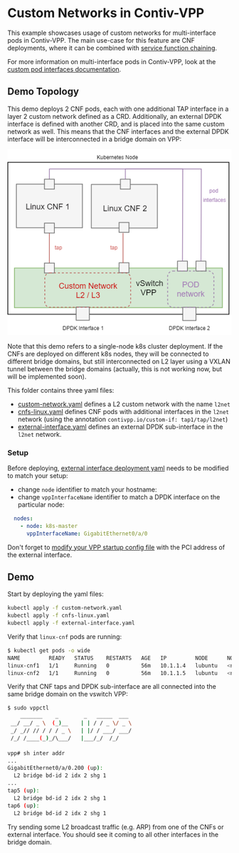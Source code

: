 # Custom Networks in Contiv-VPP

This example showcases usage of custom networks for multi-interface pods in Contiv-VPP.
The main use-case for this feature are CNF deployments, where it can be combined with
[service function chaining](../sfc).

For more information on multi-interface pods in Contiv-VPP, look at the 
[custom pod interfaces documentation](../../../docs/operation/CUSTOM_POD_INTERFACES.md).

## Demo Topology
This demo deploys 2 CNF pods, each with one additional TAP interface in a layer 2 
custom network defined as a CRD. Additionally, an external DPDK interface is defined 
with another CRD, and is placed into the same custom network as well. This means that the 
CNF interfaces and the external DPDK interface will be interconnected in a bridge 
domain on VPP:

![CNF - Custom Network](custom-network.png)

Note that this demo refers to a single-node k8s cluster deployment. If the CNFs are deployed
on different k8s nodes, they will be connected to different bridge domains, but still
interconnected on L2 layer using a VXLAN tunnel between the bridge domains 
(actually, this is not working now, but will be implemented soon).

This folder contains three yaml files:
  - [custom-network.yaml](custom-network.yaml) defines a L2 custom network with the name `l2net`
  - [cnfs-linux.yaml](cnfs-linux.yaml) defines CNF pods with additional interfaces in the `l2net`
  network (using the annotation `contivpp.io/custom-if: tap1/tap/l2net`)
  - [external-interface.yaml](external-interface.yaml) defines an external DPDK sub-interface
  in the `l2net` network.
  
### Setup
 Before deploying, [external interface deployment yaml](external-interface.yaml) needs to be modified 
 to match your setup:
 
 - change `node` identifier to match your hostname:
 - change `vppInterfaceName` identifier to match a DPDK interface on the particular node:
 
```yaml
  nodes:
    - node: k8s-master
      vppInterfaceName: GigabitEthernet0/a/0
```

Don't forget to [modify your VPP startup config file](../../../docs/setup/VPP_CONFIG.md) 
with the PCI address of the external interface.

## Demo
Start by deploying the yaml files:
 ```bash
kubectl apply -f custom-network.yaml
kubectl apply -f cnfs-linux.yaml
kubectl apply -f external-interface.yaml
```

Verify that `linux-cnf` pods are running:
```bash
$ kubectl get pods -o wide
NAME         READY   STATUS    RESTARTS   AGE   IP         NODE      NOMINATED NODE   READINESS GATES
linux-cnf1   1/1     Running   0          56m   10.1.1.4   lubuntu   <none>           <none>
linux-cnf2   1/1     Running   0          56m   10.1.1.5   lubuntu   <none>           <none>

```

Verify that CNF taps and DPDK sub-interface are all connected into the same bridge domain on the
vswitch VPP:
```bash
$ sudo vppctl
    _______    _        _   _____  ___ 
 __/ __/ _ \  (_)__    | | / / _ \/ _ \
 _/ _// // / / / _ \   | |/ / ___/ ___/
 /_/ /____(_)_/\___/   |___/_/  /_/    

vpp# sh inter addr
...
GigabitEthernet0/a/0.200 (up):
  L2 bridge bd-id 2 idx 2 shg 1  
...
tap5 (up):
  L2 bridge bd-id 2 idx 2 shg 1  
tap6 (up):
  L2 bridge bd-id 2 idx 2 shg 1  
```

Try sending some L2 broadcast traffic (e.g. ARP) from one of the CNFs or external interface.
You should see it coming to all other interfaces in the bridge domain.